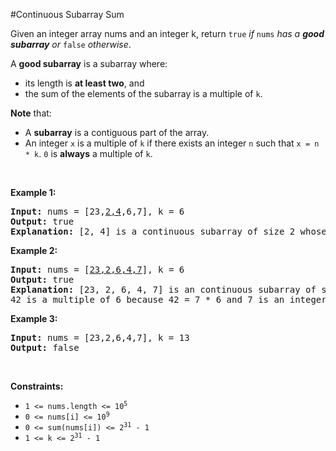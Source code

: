 #Continuous Subarray Sum
<p>Given an integer array nums and an integer k, return <code>true</code> <em>if </em><code>nums</code><em> has a <strong>good subarray</strong> or </em><code>false</code><em> otherwise</em>.</p>
<p>A <strong>good subarray</strong> is a subarray where:</p>
<ul>
<li>its length is <strong>at least two</strong>, and</li>
<li>the sum of the elements of the subarray is a multiple of <code>k</code>.</li>
</ul>
<p><strong>Note</strong> that:</p>
<ul>
<li>A <strong>subarray</strong> is a contiguous part of the array.</li>
<li>An integer <code>x</code> is a multiple of <code>k</code> if there exists an integer <code>n</code> such that <code>x = n * k</code>. <code>0</code> is <strong>always</strong> a multiple of <code>k</code>.</li>
</ul>
<p> </p>
<p><strong class="example">Example 1:</strong></p>
<pre><strong>Input:</strong> nums = [23,<u>2,4</u>,6,7], k = 6
<strong>Output:</strong> true
<strong>Explanation:</strong> [2, 4] is a continuous subarray of size 2 whose elements sum up to 6.
</pre>
<p><strong class="example">Example 2:</strong></p>
<pre><strong>Input:</strong> nums = [<u>23,2,6,4,7</u>], k = 6
<strong>Output:</strong> true
<strong>Explanation:</strong> [23, 2, 6, 4, 7] is an continuous subarray of size 5 whose elements sum up to 42.
42 is a multiple of 6 because 42 = 7 * 6 and 7 is an integer.
</pre>
<p><strong class="example">Example 3:</strong></p>
<pre><strong>Input:</strong> nums = [23,2,6,4,7], k = 13
<strong>Output:</strong> false
</pre>
<p> </p>
<p><strong>Constraints:</strong></p>
<ul>
<li><code>1 &lt;= nums.length &lt;= 10<sup>5</sup></code></li>
<li><code>0 &lt;= nums[i] &lt;= 10<sup>9</sup></code></li>
<li><code>0 &lt;= sum(nums[i]) &lt;= 2<sup>31</sup> - 1</code></li>
<li><code>1 &lt;= k &lt;= 2<sup>31</sup> - 1</code></li>
</ul>
